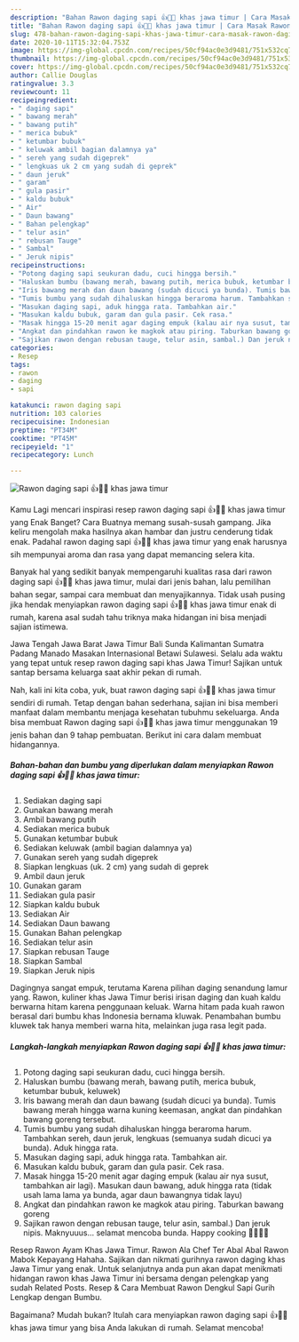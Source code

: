 ```yaml
---
description: "Bahan Rawon daging sapi 👍👩‍🍳 khas jawa timur | Cara Masak Rawon daging sapi 👍👩‍🍳 khas jawa timur Yang Enak Banget"
title: "Bahan Rawon daging sapi 👍👩‍🍳 khas jawa timur | Cara Masak Rawon daging sapi 👍👩‍🍳 khas jawa timur Yang Enak Banget"
slug: 478-bahan-rawon-daging-sapi-khas-jawa-timur-cara-masak-rawon-daging-sapi-khas-jawa-timur-yang-enak-banget
date: 2020-10-11T15:32:04.753Z
image: https://img-global.cpcdn.com/recipes/50cf94ac0e3d9481/751x532cq70/rawon-daging-sapi-👍👩🍳-khas-jawa-timur-foto-resep-utama.jpg
thumbnail: https://img-global.cpcdn.com/recipes/50cf94ac0e3d9481/751x532cq70/rawon-daging-sapi-👍👩🍳-khas-jawa-timur-foto-resep-utama.jpg
cover: https://img-global.cpcdn.com/recipes/50cf94ac0e3d9481/751x532cq70/rawon-daging-sapi-👍👩🍳-khas-jawa-timur-foto-resep-utama.jpg
author: Callie Douglas
ratingvalue: 3.3
reviewcount: 11
recipeingredient:
- " daging sapi"
- " bawang merah"
- " bawang putih"
- " merica bubuk"
- " ketumbar bubuk"
- " keluwak ambil bagian dalamnya ya"
- " sereh yang sudah digeprek"
- " lengkuas uk 2 cm yang sudah di geprek"
- " daun jeruk"
- " garam"
- " gula pasir"
- " kaldu bubuk"
- " Air"
- " Daun bawang"
- " Bahan pelengkap"
- " telur asin"
- " rebusan Tauge"
- " Sambal"
- " Jeruk nipis"
recipeinstructions:
- "Potong daging sapi seukuran dadu, cuci hingga bersih."
- "Haluskan bumbu (bawang merah, bawang putih, merica bubuk, ketumbar bubuk, keluwek)"
- "Iris bawang merah dan daun bawang (sudah dicuci ya bunda). Tumis bawang merah hingga warna kuning keemasan, angkat dan pindahkan bawang goreng tersebut."
- "Tumis bumbu yang sudah dihaluskan hingga beraroma harum. Tambahkan sereh, daun jeruk, lengkuas (semuanya sudah dicuci ya bunda). Aduk hingga rata."
- "Masukan daging sapi, aduk hingga rata. Tambahkan air."
- "Masukan kaldu bubuk, garam dan gula pasir. Cek rasa."
- "Masak hingga 15-20 menit agar daging empuk (kalau air nya susut, tambahkan air lagi). Masukan daun bawang, aduk hingga rata (tidak usah lama lama ya bunda, agar daun bawangnya tidak layu)"
- "Angkat dan pindahkan rawon ke magkok atau piring. Taburkan bawang goreng"
- "Sajikan rawon dengan rebusan tauge, telur asin, sambal.) Dan jeruk nipis. Maknyuuus... selamat mencoba bunda. Happy cooking 👩‍🍳👩‍🍳"
categories:
- Resep
tags:
- rawon
- daging
- sapi

katakunci: rawon daging sapi 
nutrition: 103 calories
recipecuisine: Indonesian
preptime: "PT34M"
cooktime: "PT45M"
recipeyield: "1"
recipecategory: Lunch

---
```



![Rawon daging sapi 👍👩‍🍳 khas jawa timur](https://img-global.cpcdn.com/recipes/50cf94ac0e3d9481/751x532cq70/rawon-daging-sapi-👍👩🍳-khas-jawa-timur-foto-resep-utama.jpg)

Kamu Lagi mencari inspirasi resep rawon daging sapi 👍👩‍🍳 khas jawa timur yang Enak Banget? Cara Buatnya memang susah-susah gampang. Jika keliru mengolah maka hasilnya akan hambar dan justru cenderung tidak enak. Padahal rawon daging sapi 👍👩‍🍳 khas jawa timur yang enak harusnya sih mempunyai aroma dan rasa yang dapat memancing selera kita.

Banyak hal yang sedikit banyak mempengaruhi kualitas rasa dari rawon daging sapi 👍👩‍🍳 khas jawa timur, mulai dari jenis bahan, lalu pemilihan bahan segar, sampai cara membuat dan menyajikannya. Tidak usah pusing jika hendak menyiapkan rawon daging sapi 👍👩‍🍳 khas jawa timur enak di rumah, karena asal sudah tahu triknya maka hidangan ini bisa menjadi sajian istimewa.

Jawa Tengah Jawa Barat Jawa Timur Bali Sunda Kalimantan Sumatra Padang Manado Masakan Internasional Betawi Sulawesi. Selalu ada waktu yang tepat untuk resep rawon daging sapi khas Jawa Timur! Sajikan untuk santap bersama keluarga saat akhir pekan di rumah.


Nah, kali ini kita coba, yuk, buat rawon daging sapi 👍👩‍🍳 khas jawa timur sendiri di rumah. Tetap dengan bahan sederhana, sajian ini bisa memberi manfaat dalam membantu menjaga kesehatan tubuhmu sekeluarga. Anda bisa membuat Rawon daging sapi 👍👩‍🍳 khas jawa timur menggunakan 19 jenis bahan dan 9 tahap pembuatan. Berikut ini cara dalam membuat hidangannya.

<!--inarticleads1-->

##### Bahan-bahan dan bumbu yang diperlukan dalam menyiapkan Rawon daging sapi 👍👩‍🍳 khas jawa timur:

1. Sediakan  daging sapi
1. Gunakan  bawang merah
1. Ambil  bawang putih
1. Sediakan  merica bubuk
1. Gunakan  ketumbar bubuk
1. Sediakan  keluwak (ambil bagian dalamnya ya)
1. Gunakan  sereh yang sudah digeprek
1. Siapkan  lengkuas (uk. 2 cm) yang sudah di geprek
1. Ambil  daun jeruk
1. Gunakan  garam
1. Sediakan  gula pasir
1. Siapkan  kaldu bubuk
1. Sediakan  Air
1. Sediakan  Daun bawang
1. Gunakan  Bahan pelengkap
1. Sediakan  telur asin
1. Siapkan  rebusan Tauge
1. Siapkan  Sambal
1. Siapkan  Jeruk nipis


Dagingnya sangat empuk, terutama Karena pilihan daging senandung lamur yang. Rawon, kuliner khas Jawa Timur berisi irisan daging dan kuah kaldu berwarna hitam karena penggunaan keluak. Warna hitam pada kuah rawon berasal dari bumbu khas Indonesia bernama kluwak. Penambahan bumbu kluwek tak hanya memberi warna hita, melainkan juga rasa legit pada. 

<!--inarticleads2-->

##### Langkah-langkah menyiapkan Rawon daging sapi 👍👩‍🍳 khas jawa timur:

1. Potong daging sapi seukuran dadu, cuci hingga bersih.
1. Haluskan bumbu (bawang merah, bawang putih, merica bubuk, ketumbar bubuk, keluwek)
1. Iris bawang merah dan daun bawang (sudah dicuci ya bunda). Tumis bawang merah hingga warna kuning keemasan, angkat dan pindahkan bawang goreng tersebut.
1. Tumis bumbu yang sudah dihaluskan hingga beraroma harum. Tambahkan sereh, daun jeruk, lengkuas (semuanya sudah dicuci ya bunda). Aduk hingga rata.
1. Masukan daging sapi, aduk hingga rata. Tambahkan air.
1. Masukan kaldu bubuk, garam dan gula pasir. Cek rasa.
1. Masak hingga 15-20 menit agar daging empuk (kalau air nya susut, tambahkan air lagi). Masukan daun bawang, aduk hingga rata (tidak usah lama lama ya bunda, agar daun bawangnya tidak layu)
1. Angkat dan pindahkan rawon ke magkok atau piring. Taburkan bawang goreng
1. Sajikan rawon dengan rebusan tauge, telur asin, sambal.) Dan jeruk nipis. Maknyuuus... selamat mencoba bunda. Happy cooking 👩‍🍳👩‍🍳


Resep Rawon Ayam Khas Jawa Timur. Rawon Ala Chef Ter Abal Abal Rawon Mabok Kepayang Hahaha. Sajikan dan nikmati gurihnya rawon daging khas Jawa Timur yang enak. Untuk selanjutnya anda pun akan dapat menikmati hidangan rawon khas Jawa Timur ini bersama dengan pelengkap yang sudah Related Posts. Resep &amp; Cara Membuat Rawon Dengkul Sapi Gurih Lengkap dengan Bumbu. 

Bagaimana? Mudah bukan? Itulah cara menyiapkan rawon daging sapi 👍👩‍🍳 khas jawa timur yang bisa Anda lakukan di rumah. Selamat mencoba!
